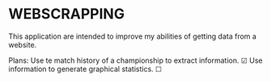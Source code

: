 # WEBSCRAPPING
This application are intended to improve my abilities of getting data from a website.

Plans:
    Use te match history of a championship to extract information. ☑
    Use information to generate graphical statistics. ☐
